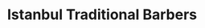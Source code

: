---
title: "Istanbul Traditional Barbers"
url: /clacton-on-sea/istanbul-traditional-barbers/
shop: hairdresser
---